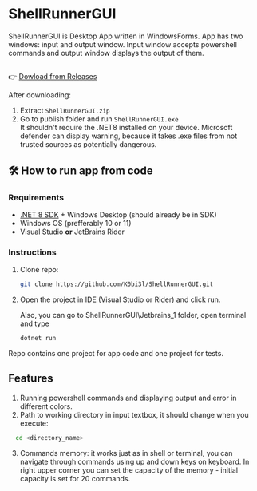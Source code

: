 # ShellRunnerGUI

ShellRunnerGUI is Desktop App written in WindowsForms. App has two windows: input and output window. Input window accepts powershell commands and output window displays the output of them.


## 

👉 [Dowload from Releases](https://github.com/K0bi3l/ShellRunnerGUI/releases)

After downloading:
1. Extract `ShellRunnerGUI.zip`
2. Go to publish folder and run `ShellRunnerGUI.exe`  
   It shouldn't require the .NET8 installed on your device.
   Microsoft defender can display warning, because it takes .exe files from not trusted sources as potentially dangerous.

## 🛠️ How to run app from code

### Requirements
- [.NET 8 SDK](https://dotnet.microsoft.com/en-us/download) + Windows Desktop (should already be in SDK)
- Windows OS (prefferably 10 or 11)
- Visual Studio **or** JetBrains Rider

### Instructions
1. Clone repo:
   ```bash
   git clone https://github.com/K0bi3l/ShellRunnerGUI.git
   ```
2. Open the project in IDE (Visual Studio or Rider) and click run.
   
   Also, you can go to ShellRunnerGUI\Jetbrains_1 folder, open terminal and type
   ```powershell
   dotnet run
   ```
Repo contains one project for app code and one project for tests.

## Features
1. Running powershell commands and displaying output and error in different colors.
2. Path to working directory in input textbox, it should change when you execute: 
 ```bash
   cd <directory_name>
```
3. Commands memory: it works just as in shell or terminal, you can navigate through commands using up and down keys on keyboard. In right upper corner you can set the capacity of the memory - initial capacity is set for 20 commands.

